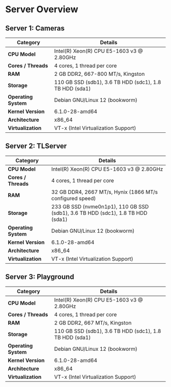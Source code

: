 # Server Overview

## Server 1: **Cameras**
| **Category**         | **Details**                                                                 |
|----------------------|-----------------------------------------------------------------------------|
| **CPU Model**        | Intel(R) Xeon(R) CPU E5-1603 v3 @ 2.80GHz                                   |
| **Cores / Threads**  | 4 cores, 1 thread per core                                                  |
| **RAM**              | 2 GB DDR2, 667-800 MT/s, Kingston                                          |
| **Storage**          | 110 GB SSD (sdb1), 3.6 TB HDD (sdc1), 1.8 TB HDD (sda1)                    |
| **Operating System** | Debian GNU/Linux 12 (bookworm)                                              |
| **Kernel Version**   | 6.1.0-28-amd64                                                             |
| **Architecture**     | x86_64                                                                      |
| **Virtualization**   | VT-x (Intel Virtualization Support)                                         |

## Server 2: **TLServer**
| **Category**         | **Details**                                                                 |
|----------------------|-----------------------------------------------------------------------------|
| **CPU Model**        | Intel(R) Xeon(R) CPU E5-1603 v3 @ 2.80GHz                                   |
| **Cores / Threads**  | 4 cores, 1 thread per core                                                  |
| **RAM**              | 32 GB DDR4, 2667 MT/s, Hynix (1866 MT/s configured speed)                   |
| **Storage**          | 233 GB SSD (nvme0n1p1), 110 GB SSD (sdb1), 3.6 TB HDD (sdc1), 1.8 TB HDD (sda1) |
| **Operating System** | Debian GNU/Linux 12 (bookworm)                                              |
| **Kernel Version**   | 6.1.0-28-amd64                                                             |
| **Architecture**     | x86_64                                                                      |
| **Virtualization**   | VT-x (Intel Virtualization Support)                                         |

## Server 3: **Playground**
| **Category**         | **Details**                                                                 |
|----------------------|-----------------------------------------------------------------------------|
| **CPU Model**        | Intel(R) Xeon(R) CPU E5-1603 v3 @ 2.80GHz                                   |
| **Cores / Threads**  | 4 cores, 1 thread per core                                                  |
| **RAM**              | 2 GB DDR2, 667 MT/s, Kingston                                              |
| **Storage**          | 110 GB SSD (sdb1), 3.6 TB HDD (sdc1), 1.8 TB HDD (sda1)                    |
| **Operating System** | Debian GNU/Linux 12 (bookworm)                                              |
| **Kernel Version**   | 6.1.0-28-amd64                                                             |
| **Architecture**     | x86_64                                                                      |
| **Virtualization**   | VT-x (Intel Virtualization Support) 
